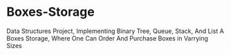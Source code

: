 # Boxes-Storage
Data Structures Project, Implementing Binary Tree, Queue, Stack, And List
A Boxes Storage, Where One Can Order And Purchase Boxes in Varrying Sizes
